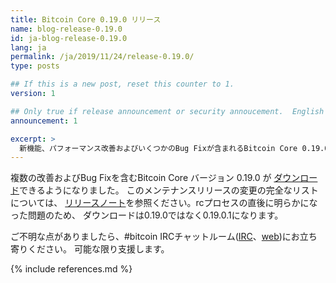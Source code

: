 ```yaml
---
title: Bitcoin Core 0.19.0 リリース
name: blog-release-0.19.0
id: ja-blog-release-0.19.0
lang: ja
permalink: /ja/2019/11/24/release-0.19.0/
type: posts

## If this is a new post, reset this counter to 1.
version: 1

## Only true if release announcement or security annoucement.  English posts only
announcement: 1

excerpt: >
  新機能、パフォーマンス改善およびいくつかのBug Fixが含まれるBitcoin Core 0.19.0がリリースされました。
---
```

複数の改善およびBug Fixを含むBitcoin Core バージョン 0.19.0 が
[ダウンロード][ダウンロードページ]できるようになりました。
このメンテナンスリリースの変更の完全なリストについては、
[リリースノート][]を参照ください。rcプロセスの直後に明らかになった問題のため、
ダウンロードは0.19.0ではなく0.19.0.1になります。

ご不明な点がありましたら、#bitcoin IRCチャットルーム([IRC][irc]、[web][web irc])にお立ち寄りください。
可能な限り支援します。

[リリースノート]: /ja/releases/0.19.0.1/
[IRC]: irc://irc.freenode.net/bitcoin
[web irc]: https://webchat.freenode.net/?channels=bitcoin&uio=d4
[ダウンロードページ]: /ja/download

{% include references.md %}
